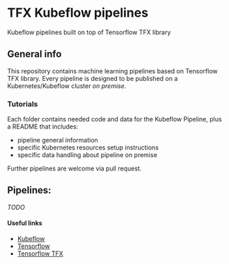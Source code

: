 # TFX Kubeflow pipelines
Kubeflow pipelines built on top of Tensorflow TFX library

## General info
This repository contains machine learning pipelines based on Tensorflow TFX library.
Every pipeline is designed to be published on a Kubernetes/Kubeflow cluster *on premise*.

### Tutorials
Each folder contains needed code and data for the Kubeflow Pipeline, plus a README that includes:

* pipeline general information
* specific Kubernetes resources setup instructions
* specific data handling about pipeline on premise

Further pipelines are welcome via pull request.

## Pipelines:
*_TODO_*

#### Useful links
* [Kubeflow](https://www.kubeflow.org/)
* [Tensorflow](https://www.tensorflow.org/)
* [Tensorflow TFX](https://www.tensorflow.org/tfx)
